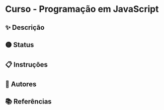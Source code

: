 # Curso - Programação em JavaScript
## ✨ Descrição
## 🟡 Status
## 📋 Instruções
## 🧑 Autores
## 📚 Referências

